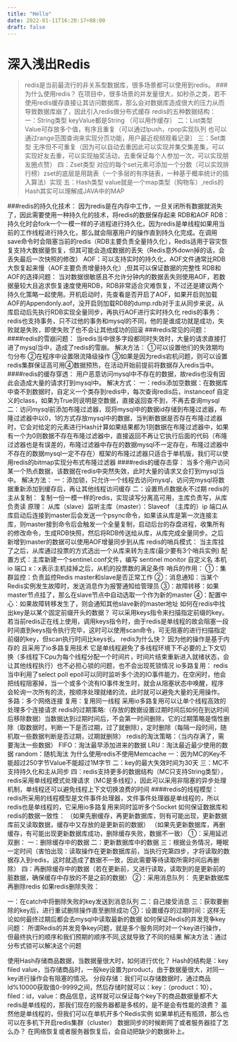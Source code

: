 ```yaml
---
title: "Hello"
date: 2022-01-11T16:20:17+08:00
draft: false
---
```


# 深入浅出Redis

>redis是当前最流行的非关系型数据库，很多场景都可以使用到redis。
###为什么使用redis？
在项目中，很多场景的并发量很大，如秒杀之类，若不使用redis缓存直接让其访问数据库，那么会对数据库造成很大的压力从而导致数据库崩了，因此引入redis做分布式缓存
redis的五种数据结构：
一：String类型 keyValue都是String （可以用作缓存）
二：List类型 Value可存放多个值，有序且重复（可以通过lpush，rpop实现队列 也可以通过range范围查询来实现分页功能，用户最近视频观看记录）
三：Set类型 无序但不可重复（因为可以自动去重因此可以实现并集交集差集，可以实现好友去重，可以实现抽奖活动，去重保证每个人参加一次，可以实现朋友圈点赞）
四：Zset类型 对应的每个set元素可添加一个分数（可以实现排行榜）zset的底层是用跳表（一个多层的有序链表，一种基于概率统计的插入算法）实现
五：Hash类型 value就是一个map类型（购物车）,redis的Hash其实可以理解成JAVA中的MAP

###redis的持久化技术：
因为redis是在内存中工作，一旦关闭所有数据就消失了，因此需要使用一种持久化的技术，将redis的数据保存起来
RDB和AOF
RDB：持久化时会fork一个一模一样的子进程进行持久化，因为redis是单线程如果用当前的工作线程进行持久化，那么就会阻塞用户的操作直到持久化完成。在调用save命令时会阻塞当前的redis（RDB主要负责全量持久化），Redis适用于容灾恢复支持大数据量恢复，但其可能会造成数据的丢失（Redis意外down掉的话，会丢失最后一次快照的修改）
AOF：可以支持实时的持久化，AOF文件通常比RDB大恢复起来慢（AOF主要负责增量持久化）,但其可以保证数据的完整性
RDB和AOF的选择问题：
当对数据很敏感且不允许分钟内的数据丢失则使用AOF，若数据量较大且追求恢复速度使用RDB，RDB非常适合灾难恢复，不过还是建议两个持久化策略一起使用。开机启动时，先查看是否开启了AOF，如果开启则加载AOF的Appendonly.aof，没开启则加载RDB的dump.rdb对于主从同步来说，从库启动后先执行RDB实现全量同步，再执行AOF进行实时持久化
redis的事务：
redis也支持事务，只不过他的事务和mysql的不同，他的是谁成功就是成功，失败就是失败，即使失败了也不会让其他成功的回滚
###redis常见的问题：
####redis的雪崩问题：
当redis当中很多字段都同时失效时，大量的请求直接打进了mysql当中，造成了redis的雪崩。
解决方法：
①可以设置他们的失效期均匀分布
②在程序中设置限流降级操作
③如果是因为redis宕机问题，则可以设置redis集群保证高可用④数据预热，在活动开始前提前将数据存入redis当中。
####redis的缓存穿透：
用户恶意访问mysql中不存在的数据，故redis也没有因此会造成大量的请求打到mysql中。
解决方式：
一：redis添加空数据：在数据库中查不到数据时，自定义一个类存到redis中，每次查询redis后，instanceof 自定义的class，如果为True则说明是空数据，直接返回查不到，不再去查询mysql
二：访问mysql前添加布隆过滤器，现将mysql中的数据id存储到布隆过滤器，布隆过滤器中以0，1的方式存放mysql中的数据，当判断数据是否存在布隆过滤器时，它会对给定的元素进行Hash计算如果结果都为1则数据在布隆过滤器中，如果有一个为0则数据不存在布隆过滤器中，直接返回不再让它执行后面的代码（布隆过滤器也是有误差的，布隆过滤器中存在的数据mysql不一定存在，布隆过滤器中不存在的数据mysql一定不存在）框架的布隆过滤器只适合于单机版，我们可以使用redis的bitmap实现分布式布隆过滤器
####redis的缓存击穿：
当多个用户访问某一个热点数据，该数据在redis中突然失效，此时大量的请求又会打到mysql当中。
解决方法：
一：添加锁，只允许一个线程去访问mysql，访问完mysql将数据重新添加到缓存后，再让其他线程访问缓存
二：设置热点数据永不过期
redis的主从复制：
复制一份一模一样的redis，实现读写分离高可用，主库负责写，从库负责读
原理：
从库（slave）监听主库（master）：Slaveof （主库的）ip 端口从库启动后连接到master后会发送一个psync命令，如果该从库是第一次连接主库，则master接到命令后会触发一个全量复制，启动后台的存盘进程，收集所有的修改命令，生成RDB快照，然后将RDB传送给从库，从库完成全量同步。之后新增到master的数据可以使用AOF增量同步到从库
redis的哨兵模式：
当主库挂了之后，从库通过投票的方式选出一个从库来转为主库(最少要有3个哨兵实例)
配置方式：主库新建一个sentinel.conf文件，编写 sentinel monitor 自定义名 本机io 端口 x：x表示主机挂掉之后，从机的投票数的满足条件
哨兵的作用：
①：集群监控：负责监控Redis master和slave是否正常工作
②：消息通知：当某个Redis实例发生故障时，发送消息作为报警通知给管理员
③：故障转移：如果master节点挂了，那么在slave节点中自动选取一个作为新的master
④：配置中心：如果故障转移发生了，则会通知其他slave新的master地址
如何在redis中找出key是以某个固定前缀开头的数据？
可以采用keys指令来扫描指定前缀的key。
若当前redis正在线上使用，调用keys指令时，由于redis是单线程的故会阻塞一段时间直到keys指令执行完毕，这时可以使用scan命令，可无阻塞的进行扫描指定前缀的key，但scan执行时间比keys长。
redis为什么快？
因为他的操作是基于内存的
且采用了io多路复用技术
它是单线程避免了多线程环境下不必要的上下文切换（多线程下Cpu为每个线程分配一个时间片，时间片结束重新进入就绪状态，会让其他线程执行）也不必担心锁的问题，也不会出现死锁情况
io多路复用：
redis当中利用了select poll epoll可以同时监听多个流的IO事件能力，在空闲时，他会把线程阻塞掉，当一个或多个流有IO事件发生时，就会从阻塞状态中唤醒，程序会轮询一次所有的流，按顺序处理就绪的流，此时就可以避免大量的无用操作。
多路：多个网络连接 复用：复用同一线程 采用io多路复用可以让单个线程高效的处理多个连接请求
redis的过期策略:（存放的数据设置过期时间后如何在到达时间后移除数据）当数据达到过期时间后，不会第一时间删除，它的过期策略是惰性删除（取数据时，判断一下是否过期，过了就删除），定时删除（每隔一段时间，随机取一些数据判断是否过期，过期就删除）
redis的淘汰策略：（当内存满了，需要淘汰一些数据）
FIFO：淘汰最早添加进来的数据 LRU：淘汰最近最少使用的数据 random：随机淘汰
为什么使用redis不使用Memcache
一：因为MC的Key不能超过250字节Value不能超过1M字节
二：key的最大失效时间为30天
三：MC不支持持久化和主从同步
四：redis支持更多的数据结构（MC只支持String类型），redis采用单线程模式处理请求（MC是多线程），因此可以采用非阻塞的异步处理机制，单线程还可以避免线程上下文切换浪费的时间
####redis的线程模型：
redis所采用的线程模型是文件事件处理器，文件事件处理器是单线程的，所以redis也是单线程的，它采用io多路复用来同时监听多个Socket
如何保证数据库和redis的数据一致性：
（如果先删缓存，再更新数据库，则有可能出现，更新数据库前又读取数据，缓存中又存放的是更新前的数据）
（如果先更新数据库，再删缓存，有可能出现更新数据库成功，删除缓存失败，数据不一致）
①：采用延迟双删：
一：删除缓存中的数据
二：更新数据库中的数据
三：根据业务情况，睡眠一定时间（害怕出现：读取操作在更新数据库前，当执行完第四步，才将读取的数据存入到redis，这时就造成了数据不一致，因此需要等待读取所需时间后再删除）
四：再删除缓存中的数据（若在更新前，又进行读取，读取到的是更新前的脏数据，确保缓存中存放的不是之前的数据）
②：采用消息队列：
先更新数据库再删除redis
如果redis删除失败：

一：在catch中将删除失败的key发送到消息队列
二：自己接受消息
三：获取要删除的key后，进行重试删除操作直至删除成功
③：设置缓存的过期时间：这样无论如何最终过期后都会去mysql中读取最新的数据
如何保证Redis的并发竞争key问题：
所谓Redis的并发竞争key问题，就是多个服务同时对一个key进行操作，但最终执行的顺序和我们预期的顺序不同,这就导致了不同的结果
解决方法：通过分布式锁可以解决这个问题

使用Hash存储商品数据，当数据量很大时，如何进行优化？
Hash的结构是：key filed value，当存储商品时，一般key设置为product，由于数据量很大，对同一key进行操作会有阻塞的情况。
分段存储：我们可以存储数据时，通过商品Id%10000获取值0-9999之间，然后存储时就可以：key：（product：10），filed：id，value：商品信息，这样就可以保证每个key下的商品数据量都不大
redis是单线程的，那我们现在的服务器都是多核的，是不是会有性能的浪费？
虽然他是单线程的，但我们可以在单机开多个Redis实例
如果单机还有瓶颈，那么也可以在多机下开启redis集群（cluster）
数据同步的时候断网了或者服务器挂了怎么办？
在网络恢复或者服务器恢复后，会自动把缺少的数据补上。

